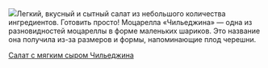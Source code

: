 <!--2025-09-04 10:07:16-->
<div class="yb">
  <div class="rss povarenok"><a href="https://www.povarenok.ru/recipes/show/183048/"><img src="https://www.povarenok.ru/data/cache/2025sep/04/57/3188778_77432-640x480.jpg"></a>Легкий, вкусный и сытный салат из небольшого количества ингредиентов. Готовить просто!
Моцарелла «Чильеджина» — одна из разновидностей моцареллы в форме маленьких шариков. Это название она получила из-за размеров и формы, напоминающие плод черешни. <p class="titl"><a href="https://www.povarenok.ru/recipes/show/183048/">Салат с мягким сыром Чильеджина</a></p></div>
</div>
